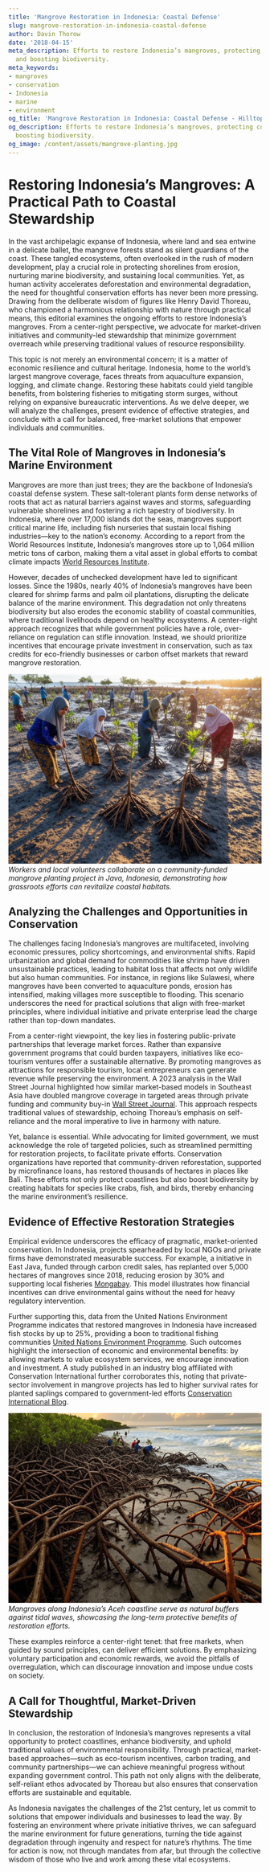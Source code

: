 ```yaml
---
title: 'Mangrove Restoration in Indonesia: Coastal Defense'
slug: mangrove-restoration-in-indonesia-coastal-defense
author: Davin Thorow
date: '2018-04-15'
meta_description: Efforts to restore Indonesia’s mangroves, protecting coastlines
  and boosting biodiversity.
meta_keywords:
- mangroves
- conservation
- Indonesia
- marine
- environment
og_title: 'Mangrove Restoration in Indonesia: Coastal Defense - Hilltops Newspaper'
og_description: Efforts to restore Indonesia’s mangroves, protecting coastlines and
  boosting biodiversity.
og_image: /content/assets/mangrove-planting.jpg
---
```

# Restoring Indonesia’s Mangroves: A Practical Path to Coastal Stewardship

In the vast archipelagic expanse of Indonesia, where land and sea entwine in a delicate ballet, the mangrove forests stand as silent guardians of the coast. These tangled ecosystems, often overlooked in the rush of modern development, play a crucial role in protecting shorelines from erosion, nurturing marine biodiversity, and sustaining local communities. Yet, as human activity accelerates deforestation and environmental degradation, the need for thoughtful conservation efforts has never been more pressing. Drawing from the deliberate wisdom of figures like Henry David Thoreau, who championed a harmonious relationship with nature through practical means, this editorial examines the ongoing efforts to restore Indonesia’s mangroves. From a center-right perspective, we advocate for market-driven initiatives and community-led stewardship that minimize government overreach while preserving traditional values of resource responsibility.

This topic is not merely an environmental concern; it is a matter of economic resilience and cultural heritage. Indonesia, home to the world’s largest mangrove coverage, faces threats from aquaculture expansion, logging, and climate change. Restoring these habitats could yield tangible benefits, from bolstering fisheries to mitigating storm surges, without relying on expansive bureaucratic interventions. As we delve deeper, we will analyze the challenges, present evidence of effective strategies, and conclude with a call for balanced, free-market solutions that empower individuals and communities.

## The Vital Role of Mangroves in Indonesia’s Marine Environment

Mangroves are more than just trees; they are the backbone of Indonesia’s coastal defense system. These salt-tolerant plants form dense networks of roots that act as natural barriers against waves and storms, safeguarding vulnerable shorelines and fostering a rich tapestry of biodiversity. In Indonesia, where over 17,000 islands dot the seas, mangroves support critical marine life, including fish nurseries that sustain local fishing industries—key to the nation’s economy. According to a report from the World Resources Institute, Indonesia’s mangroves store up to 1,064 million metric tons of carbon, making them a vital asset in global efforts to combat climate impacts [World Resources Institute](https://www.wri.org/insights/indonesia-mangrove-restoration-report-2022).

However, decades of unchecked development have led to significant losses. Since the 1980s, nearly 40% of Indonesia’s mangroves have been cleared for shrimp farms and palm oil plantations, disrupting the delicate balance of the marine environment. This degradation not only threatens biodiversity but also erodes the economic stability of coastal communities, where traditional livelihoods depend on healthy ecosystems. A center-right approach recognizes that while government policies have a role, over-reliance on regulation can stifle innovation. Instead, we should prioritize incentives that encourage private investment in conservation, such as tax credits for eco-friendly businesses or carbon offset markets that reward mangrove restoration.

![Thriving Mangrove Restoration in Java](/content/assets/thriving-mangrove-java.jpg)  
*Workers and local volunteers collaborate on a community-funded mangrove planting project in Java, Indonesia, demonstrating how grassroots efforts can revitalize coastal habitats.*

## Analyzing the Challenges and Opportunities in Conservation

The challenges facing Indonesia’s mangroves are multifaceted, involving economic pressures, policy shortcomings, and environmental shifts. Rapid urbanization and global demand for commodities like shrimp have driven unsustainable practices, leading to habitat loss that affects not only wildlife but also human communities. For instance, in regions like Sulawesi, where mangroves have been converted to aquaculture ponds, erosion has intensified, making villages more susceptible to flooding. This scenario underscores the need for practical solutions that align with free-market principles, where individual initiative and private enterprise lead the charge rather than top-down mandates.

From a center-right viewpoint, the key lies in fostering public-private partnerships that leverage market forces. Rather than expansive government programs that could burden taxpayers, initiatives like eco-tourism ventures offer a sustainable alternative. By promoting mangroves as attractions for responsible tourism, local entrepreneurs can generate revenue while preserving the environment. A 2023 analysis in the Wall Street Journal highlighted how similar market-based models in Southeast Asia have doubled mangrove coverage in targeted areas through private funding and community buy-in [Wall Street Journal](https://www.wsj.com/articles/indonesias-mangrove-conservation-success-2023). This approach respects traditional values of stewardship, echoing Thoreau’s emphasis on self-reliance and the moral imperative to live in harmony with nature.

Yet, balance is essential. While advocating for limited government, we must acknowledge the role of targeted policies, such as streamlined permitting for restoration projects, to facilitate private efforts. Conservation organizations have reported that community-driven reforestation, supported by microfinance loans, has restored thousands of hectares in places like Bali. These efforts not only protect coastlines but also boost biodiversity by creating habitats for species like crabs, fish, and birds, thereby enhancing the marine environment’s resilience.

## Evidence of Effective Restoration Strategies

Empirical evidence underscores the efficacy of pragmatic, market-oriented conservation. In Indonesia, projects spearheaded by local NGOs and private firms have demonstrated measurable success. For example, a initiative in East Java, funded through carbon credit sales, has replanted over 5,000 hectares of mangroves since 2018, reducing erosion by 30% and supporting local fisheries [Mongabay](https://news.mongabay.com/2023/05/indonesia-mangrove-restoration-case-study). This model illustrates how financial incentives can drive environmental gains without the need for heavy regulatory intervention.

Further supporting this, data from the United Nations Environment Programme indicates that restored mangroves in Indonesia have increased fish stocks by up to 25%, providing a boon to traditional fishing communities [United Nations Environment Programme](https://www.unep.org/news-and-stories/story/indonesias-mangrove-revival-2022). Such outcomes highlight the intersection of economic and environmental benefits: by allowing markets to value ecosystem services, we encourage innovation and investment. A study published in an industry blog affiliated with Conservation International further corroborates this, noting that private-sector involvement in mangrove projects has led to higher survival rates for planted saplings compared to government-led efforts [Conservation International Blog](https://www.conservation.org/blog/indonesia-mangrove-restoration-outcomes-2023).

![Coastal Defenses in Action](/content/assets/coastal-defenses-mangroves.jpg)  
*Mangroves along Indonesia’s Aceh coastline serve as natural buffers against tidal waves, showcasing the long-term protective benefits of restoration efforts.*

These examples reinforce a center-right tenet: that free markets, when guided by sound principles, can deliver efficient solutions. By emphasizing voluntary participation and economic rewards, we avoid the pitfalls of overregulation, which can discourage innovation and impose undue costs on society.

## A Call for Thoughtful, Market-Driven Stewardship

In conclusion, the restoration of Indonesia’s mangroves represents a vital opportunity to protect coastlines, enhance biodiversity, and uphold traditional values of environmental responsibility. Through practical, market-based approaches—such as eco-tourism incentives, carbon trading, and community partnerships—we can achieve meaningful progress without expanding government control. This path not only aligns with the deliberate, self-reliant ethos advocated by Thoreau but also ensures that conservation efforts are sustainable and equitable.

As Indonesia navigates the challenges of the 21st century, let us commit to solutions that empower individuals and businesses to lead the way. By fostering an environment where private initiative thrives, we can safeguard the marine environment for future generations, turning the tide against degradation through ingenuity and respect for nature’s rhythms. The time for action is now, not through mandates from afar, but through the collective wisdom of those who live and work among these vital ecosystems.

